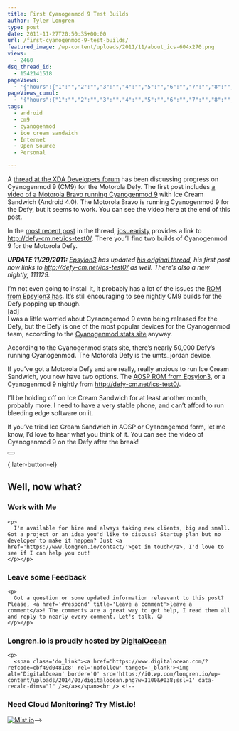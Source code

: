 ```yaml
---
title: First Cyanogenmod 9 Test Builds
author: Tyler Longren
type: post
date: 2011-11-27T20:50:35+00:00
url: /first-cyanogenmod-9-test-builds/
featured_image: /wp-content/uploads/2011/11/about_ics-604x270.png
views:
  - 2460
dsq_thread_id:
  - 1542141518
pageViews:
  - '{"hours":{"1":"","2":"","3":"","4":"","5":"","6":"","7":"","8":"","9":"","10":"","11":"","12":"","13":"","14":"","15":"","16":"","17":"","18":"","19":"","20":"","21":"","22":"","23":"","24":"","25":"","26":"","27":"","28":"","29":"","30":"","31":"","32":"","33":"","34":"","35":"","36":"","37":"","38":"","39":"","40":"","41":"","42":"","43":"","44":"","45":"","46":"","47":""},"days":{"2":"","3":"","4":"","5":"","6":"","7":"","8":"","9":"","10":"","11":"","12":"","13":"","14":""},"weeks":{"3":"","4":"","5":"","6":"","7":"","8":"","9":"","10":"","11":"","12":""},"months":{"4":"","5":"","6":"","7":"","8":"","9":"","10":"","11":"","12":"","13":"","14":"","15":"","16":"","17":"","18":"","19":"","20":"","21":"","22":"","23":"","24":""}}'
pageViews_cumul:
  - '{"hours":{"1":"","2":"","3":"","4":"","5":"","6":"","7":"","8":"","9":"","10":"","11":"","12":"","13":"","14":"","15":"","16":"","17":"","18":"","19":"","20":"","21":"","22":"","23":"","24":"","25":"","26":"","27":"","28":"","29":"","30":"","31":"","32":"","33":"","34":"","35":"","36":"","37":"","38":"","39":"","40":"","41":"","42":"","43":"","44":"","45":"","46":"","47":""},"days":{"2":"","3":"","4":"","5":"","6":"","7":"","8":"","9":"","10":"","11":"","12":"","13":"","14":""},"weeks":{"3":"","4":"","5":"","6":"","7":"","8":"","9":"","10":"","11":"","12":""},"months":{"4":"","5":"","6":"","7":"","8":"","9":"","10":"","11":"","12":"","13":"","14":"","15":"","16":"","17":"","18":"","19":"","20":"","21":"","22":"","23":"","24":""}}'
tags:
  - android
  - cm9
  - cyanogenmod
  - ice cream sandwich
  - Internet
  - Open Source
  - Personal

---
```

A [thread at the XDA Developers forum][1] has been discussing progress on Cyanogenmod 9 (CM9) for the Motorola Defy. The first post includes [a video of a Motorola Bravo running Cyanogenmod 9][2] with Ice Cream Sandwich (Android 4.0). The Motorola Bravo is running Cyanogenmod 9 for the Defy, but it seems to work. You can see the video here at the end of this post.

In the [most recent post][3] in the thread, [josuearisty][4] provides a link to <http://defy-cm.net/ics-test0/>. There you&#8217;ll find two builds of Cyanogenmod 9 for the Motorola Defy.

_**UPDATE 11/29/2011:** [Epsylon3][5] has updated [his original thread][6], his first post now links to <http://defy-cm.net/ics-test0/> as well. There&#8217;s also a new nightly, 111129._

I&#8217;m not even going to install it, it probably has a lot of the issues the [ROM from Epsylon3 has][7]. It&#8217;s still encouraging to see nightly CM9 builds for the Defy popping up though.  
[ad]  
I was a little worried about Cyanongemod 9 even being released for the Defy, but the Defy is one of the most popular devices for the Cyanogenmod team, according to the [Cyanogenmod stats site][8] anyway.

According to the Cyanogenmod stats site, there&#8217;s nearly 50,000 Defy&#8217;s running Cyanogenmod. The Motorola Defy is the umts_jordan device.

If you&#8217;ve got a Motorola Defy and are really, really anxious to run Ice Cream Sandwich, you now have two options. The [AOSP ROM from Epsylon3][7], or a Cyanogenmod 9 nightly from <http://defy-cm.net/ics-test0/>.

I&#8217;ll be holding off on Ice Cream Sandwich for at least another month, probably more. I need to have a very stable phone, and can&#8217;t afford to run bleeding edge software on it.

If you&#8217;ve tried Ice Cream Sandwich in AOSP or Cyanongemod form, let me know, I&#8217;d love to hear what you think of it. You can see the video of Cyanogenmod 9 on the Defy after the break!  
<!--more-->

  


<div class="wpulike wpulike-default " >
  <div class="wp_ulike_general_class wp_ulike_is_not_liked">
    <button type="button"
					aria-label="Like Button"
					data-ulike-id="3249"
					data-ulike-nonce="a77f63f52e"
					data-ulike-type="likeThis"
					data-ulike-template="wpulike-default"
					data-ulike-display-likers="0"
					data-ulike-disable-pophover="0"
					class="wp_ulike_btn wp_ulike_put_image wp_likethis_3249"></button><span class="count-box"></span>
  </div>
</div>

[][9]{.later-button-el}

<div class='what-next'>
  <h2>
    Well, now what?
  </h2>
  
  <div class='hire'>
    <h3>
      Work with Me
    </h3>
    
    <p>
      I'm available for hire and always taking new clients, big and small. Got a project or an idea you'd like to discuss? Startup plan but no developer to make it happen? Just <a href='https://www.longren.io/contact/'>get in touch</a>, I'd love to see if I can help you out!
    </p></p>
  </div>
  
  <div class='hire'>
    <h3>
      Leave some Feedback
    </h3>
    
    <p>
      Got a question or some updated information releavant to this post? Please, <a href='#respond' title='Leave a comment'>leave a comment</a>! The comments are a great way to get help, I read them all and reply to nearly every comment. Let's talk. 😀
    </p></p>
  </div>
  
  <div class='now-what-bottom-ad'>
    <h3>
      Longren.io is proudly hosted by <a href='https://www.digitalocean.com/?refcode=cbf49d0481c8'>DigitalOcean</a>
    </h3>
    
    <p>
      <span class='do_link'><a href='https://www.digitalocean.com/?refcode=cbf49d0481c8' rel='nofollow' target='_blank'><img alt='DigitalOcean' border='0' src='https://i0.wp.com/longren.io/wp-content/uploads/2014/03/digitalocean.png?w=1100&#038;ssl=1' data-recalc-dims="1" /></a></span><br /> <!--

<h3>Need Cloud Monitoring? Try Mist.io!</h3>

<span class='do_link'><a href='http://mist.io/?ref=tyler' rel='nofollow' target='_blank'><img alt='Mist.io' border='0' src='https://i0.wp.com/longren.io/wp-content/uploads/2014/04/mistio.jpg?w=1100&#038;ssl=1' data-recalc-dims="1"></a></span>--></div> </div>

 [1]: http://forum.xda-developers.com/showthread.php?t=1361247
 [2]: http://www.youtube.com/watch?v=SXsXAh9nM3o
 [3]: http://forum.xda-developers.com/showpost.php?p=19742806&postcount=17
 [4]: http://forum.xda-developers.com/member.php?u=3269357
 [5]: http://forum.xda-developers.com/member.php?u=803131
 [6]: http://forum.xda-developers.com/showthread.php?t=1353003
 [7]: http://www.longren.org/ice-cream-sandwich-android-4-0-on-motorola-defy/
 [8]: http://stats.cyanogenmod.com/
 [9]: #